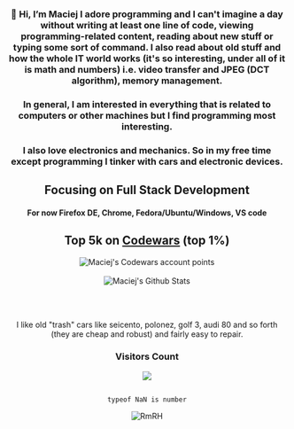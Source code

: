 <div align="center">
  
### 👋 Hi, I’m Maciej I adore programming and I can't imagine a day without writing at least one line of code, viewing programming-related content, reading about new stuff or typing some sort of command. I also read about old stuff and how the whole IT world works (it's so interesting, under all of it is math and numbers) i.e. video transfer and JPEG (DCT algorithm), memory management.

### In general, I am interested in everything that is related to computers or other machines but I find programming most interesting.

### I also love electronics and mechanics. So in my free time except programming I tinker with cars and electronic devices.
  
## Focusing on Full Stack Development

#### For now Firefox DE, Chrome, Fedora/Ubuntu/Windows, VS code

## Top 5k on [Codewars](https://www.codewars.com/users/maciejbaba/stats) (top 1%)
<img src="https://www.codewars.com/users/maciejbaba/badges/large" alt="Maciej's Codewars account points">
<br/><br/>
  
<img alt="Maciej's Github Stats" src="https://github-readme-stats-taupe-tau.vercel.app/api?username=maciejbaba&count_private=true&theme=tokyonight">

<br/><br/>

I like old "trash" cars like seicento, polonez, golf 3, audi 80 and so forth (they are cheap and robust) and fairly easy to repair.

### Visitors Count

![](https://komarev.com/ghpvc/?username=your-github-username)

                                                                                                                                                                                                                                                                                    typeof NaN is number


![RmRH](https://user-images.githubusercontent.com/81487891/232110692-0798aa9a-758a-4511-b676-6531cb5053d8.gif)
</div>
